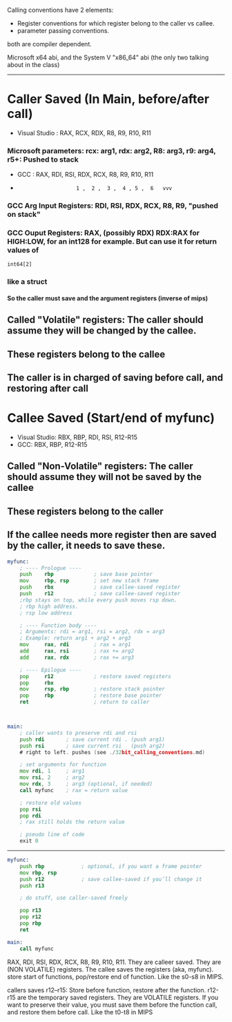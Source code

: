 

Calling conventions have 2 elements: 
- Register conventions for which register belong to the caller vs callee. 
- parameter passing conventions. 


both are compiler dependent. 


Microsoft x64 abi, and the System V "x86_64" abi (the only two talking about in the class)

----

# Caller Saved (In Main, before/after call)

- Visual Studio   : RAX, RCX, RDX, R8, R9, R10, R11 
### Microsoft parameters: rcx: arg1, rdx: arg2, R8: arg3, r9: arg4, r5+: Pushed to stack

- GCC             : RAX, RDI, RSI, RDX, RCX, R8, R9, R10, R11

 -                        1 ,  2 ,  3 ,  4 , 5 ,  6   vvv
 ### GCC Arg Input Registers: RDI, RSI, RDX, RCX, R8, R9, "pushed on stack"
 ### GCC Ouput Registers: RAX, (possibly RDX) RDX:RAX for HIGH:LOW, for an int128 for example. But can use it for return values of 
  ```int64[2]``` 
 ### like a struct

 #### So the caller must save and the argument registers (inverse of mips)


## Called "Volatile" registers: The caller should assume they will be changed by the callee. 
## These registers belong to the callee
## The caller is in charged of saving before call, and restoring after call


# Callee Saved (Start/end of myfunc)

- Visual Studio: RBX, RBP, RDI, RSI, R12-R15
- GCC: RBX, RBP, R12-R15

## Called "Non-Volatile" registers: The caller should assume they will not be saved by the callee
## These registers belong to the caller
## If the callee needs more register then are saved by the caller, it needs to save these. 



```asm
myfunc:
    ; ---- Prologue ----
    push    rbp             ; save base pointer
    mov     rbp, rsp        ; set new stack frame
    push    rbx             ; save callee-saved register
    push    r12             ; save callee-saved register
    ;rbp stays on top, while every push moves rsp down. 
    ; rbp high address. 
    ; rsp low address

    ; ---- Function body ----
    ; Arguments: rdi = arg1, rsi = arg2, rdx = arg3
    ; Example: return arg1 + arg2 + arg3
    mov     rax, rdi        ; rax = arg1
    add     rax, rsi        ; rax += arg2
    add     rax, rdx        ; rax += arg3

    ; ---- Epilogue ----
    pop     r12             ; restore saved registers
    pop     rbx
    mov     rsp, rbp        ; restore stack pointer
    pop     rbp             ; restore base pointer
    ret                     ; return to caller



main:
    ; caller wants to preserve rdi and rsi
    push rdi       ; save current rdi . (push arg1)
    push rsi       ; save current rsi   (push arg2)
    # right to left. pushes (see ./32bit_calling_conventions.md)

    ; set arguments for function
    mov rdi, 1     ; arg1
    mov rsi, 2     ; arg2
    mov rdx, 3     ; arg3 (optional, if needed)
    call myfunc    ; rax = return value

    ; restore old values
    pop rsi
    pop rdi
    ; rax still holds the return value

    ; pseudo line of code
    exit 0 


```

----

<!-- For which are saved by what, in gcc, i can do like with mips.  -->

<!-- save rbp, and then the modified register in function start:  -->

```asm
myfunc:
    push rbp            ; optional, if you want a frame pointer
    mov rbp, rsp
    push r12            ; save callee-saved if you’ll change it
    push r13

    ; do stuff, use caller-saved freely

    pop r13
    pop r12
    pop rbp
    ret

main: 
    call myfunc

```

RAX, RDI, RSI, RDX, RCX, R8, R9, R10, R11. They are calleer saved. 
They are (NON VOLATILE) registers. 
The callee saves the registers (aka, myfunc). store start of functions, pop/restore end of function. 
Like the s0-s8 in MIPS.

callers saves r12–r15: Store before function, restore after the function. 
r12-r15 are the temporary saved registers. They are VOLATILE registers. 
If you want to preserve their value, you must save them before the function call, and restore them before call. 
Like the t0-t8 in MIPS



